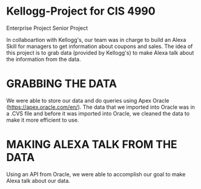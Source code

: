# Kellogg-Project for CIS 4990
Enterprise Project Senior Project

In collaboartion with Kellogg's, our team was in charge to build an Alexa Skill for managers to get information about coupons
and sales. The idea of this project is to grab data (provided by Kellogg's) to make Alexa talk about the information from the data.

# GRABBING THE DATA
We were able to store our data and do queries using Apex Oracle (https://apex.oracle.com/en/). The data that we imported into 
Oracle was in a .CVS file and before it was imported into Oracle, we cleaned the data to make it more efficient to use.

# MAKING ALEXA TALK FROM THE DATA
Using an API from Oracle, we were able to accomplish our goal to make Alexa talk about our data.
